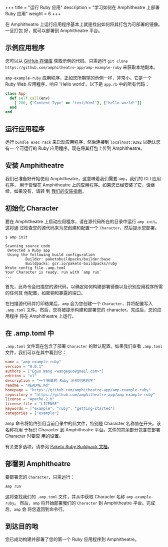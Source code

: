 +++
title = "运行 Ruby 应用"
description = "学习如何在 Amphitheatre 上部署 Ruby 应用"
weight = 6
+++

在 Amphitheatre 上运行应用程序基本上就是找出如何将其打包为可部署的镜像。一旦打包
好，就可以部署到 Amphitheatre 平台。

## 示例应用程序

您可以从 [GitHub 存储库](https://github.com/amphitheatre-app/amp-example-ruby)
获取示例的代码。只需运行 `git clone
https://github.com/amphitheatre-app/amp-example-ruby` 来获取本地副本。

`amp-example-ruby` 应用程序，正如您所期望的示例一样，非常小。它是一个 Ruby Web
应用程序，响应 'Hello world'。以下是 `app.rb` 中的所有代码：

```ruby
class App
  def self.call(env)
    [ 200, {"Content-Type" => "text/html"}, ["hello world!"]]
  end
end
```

## 运行应用程序

运行 `bundle exec rack` 来启动应用程序，然后连接到 `localhost:9292` 以确认您有一
个可运行的 Ruby 应用程序。现在将其打包上传到 Amphitheatre。

## 安装 Amphitheatre

我们已准备好开始使用 Amphitheatre，这意味着我们需要 `amp`，我们的 CLI 应用程序，
用于管理在 Amphitheatre 上的应用程序。如果您已经安装了它，请继续。如果没有，请转
到 [我们的安装指南](@/installation/_index.md)。

## 初始化 Character

要在 Amphitheatre 上启动应用程序，请在源代码所在的目录中运行 `amp init`。这将通
过检查您的源代码来为您创建和配置一个 `Character`，然后提示您部署。

```
$ amp init

Scanning source code
 Detected a Ruby app
 Using the following build configuration
         Builder: paketobuildpacks/builder:base
         Buildpacks: gcr.io/paketo-buildpacks/ruby
Wrote config file .amp.toml
Your Character is ready. run with `amp run`
...
```

首先，此命令会扫描您的源代码，以确定如何构建部署镜像以及识别应用程序所需的任何其
他配置，如密钥和暴露的端口。

在扫描源代码并打印结果后，`amp` 会为您创建一个 `Character`，并将配置写入
`.amp.toml` 文件。然后，您将被提示构建和部署您的 character。完成后，您的应用程序
将在 Amphitheatre 上运行。

## 在 .amp.toml 中

`.amp.toml` 文件现在包含了部署 `Character` 的默认配置。如果我们查看 `.amp.toml`
文件，我们可以在其中看到它：

```toml
name = "amp-example-ruby"
version = "0.0.1"
authors = ["Eguo Wang <wangeguo@gmail.com>"]
edition = "v1"
description = "一个简单的 Ruby 示例应用程序"
readme = "README.md"
homepage = "https://github.com/amphitheatre-app/amp-example-ruby"
repository = "https://github.com/amphitheatre-app/amp-example-ruby"
license = "Apache-2.0"
license-file = "LICENSE"
keywords = ["example", "ruby", "getting-started"]
categories = ["example"]
```

amp 命令将始终引用当前目录中的此文件，特别是 Character 名称值在开头。该名称将用
于标识 Character 到 Amphitheatre 平台。文件的其余部分包含在部署 Character 时要应
用的设置。

有关更多选项，请参阅 [Paketo Ruby Buildpack 文档](https://paketo.io/docs/howto/ruby/)。

## 部署到 Amphitheatre

要部署您的 `Character`，只需运行：

```sh
amp run
```

这将查找我们的 `.amp.toml` 文件，并从中获取 Character 名称 `amp-example-ruby`。
然后，`amp` 将开始部署我们的 `Character` 到 Amphitheatre 平台。完成后，`amp` 会
将您返回到命令行。

## 到达目的地

您已成功构建并部署了您的第一个 Ruby 应用程序到 Amphitheatre。
